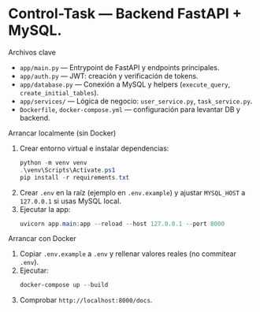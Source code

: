 # Control-Task — Backend FastAPI + MySQL.

Archivos clave
- `app/main.py` — Entrypoint de FastAPI y endpoints principales.
- `app/auth.py` — JWT: creación y verificación de tokens.
- `app/database.py` — Conexión a MySQL y helpers (`execute_query`, `create_initial_tables`).
- `app/services/` — Lógica de negocio: `user_service.py`, `task_service.py`.
- `Dockerfile`, `docker-compose.yml` — configuración para levantar DB y backend.

Arrancar localmente (sin Docker)
1. Crear entorno virtual e instalar dependencias:
   ```powershell
   python -m venv venv
   .\venv\Scripts\Activate.ps1
   pip install -r requirements.txt
   ```
2. Crear `.env` en la raíz (ejemplo en `.env.example`) y ajustar `MYSQL_HOST` a `127.0.0.1` si usas MySQL local.
3. Ejecutar la app:
   ```powershell
   uvicorn app.main:app --reload --host 127.0.0.1 --port 8000
   ```

Arrancar con Docker 
1. Copiar `.env.example` a `.env` y rellenar valores reales (no commitear `.env`).
2. Ejecutar:
   ```powershell
   docker-compose up --build
   ```
3. Comprobar `http://localhost:8000/docs`.

